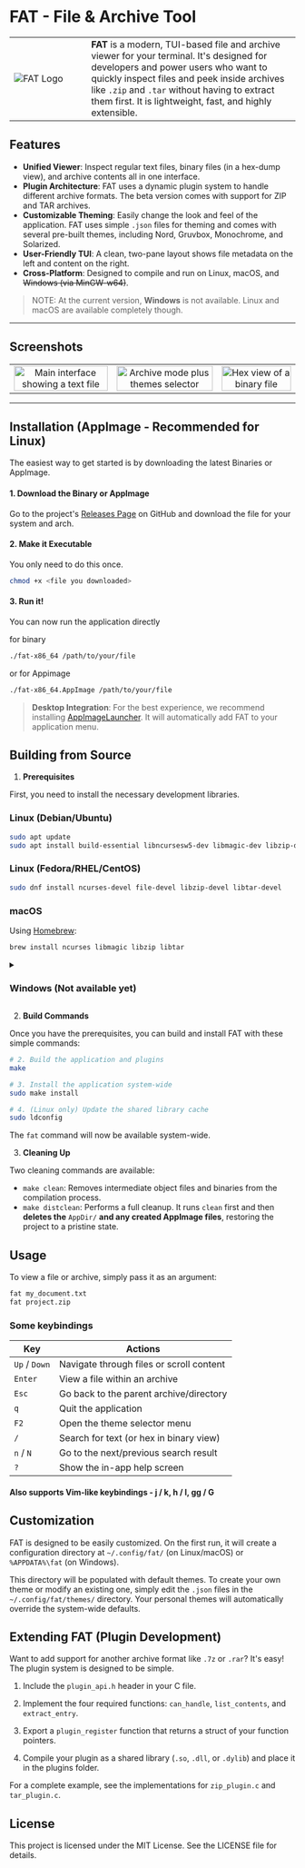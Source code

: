 # FAT - File & Archive Tool

<table>
  <tr>
    <td width="120" valign="middle">
      <img src="./assets/fat-1.svg" alt="FAT Logo"/>
    </td>
    <td valign="middle">
      <strong>FAT</strong> is a modern, TUI-based file and archive viewer for your terminal. It's designed for developers and power users who want to quickly inspect files and peek inside archives like <code>.zip</code> and <code>.tar</code> without having to extract them first. It is lightweight, fast, and highly extensible.
    </td>
  </tr>
</table>

## Features

- **Unified Viewer**: Inspect regular text files, binary files (in a hex-dump view), and archive contents all in one interface.
- **Plugin Architecture**: FAT uses a dynamic plugin system to handle different archive formats. The beta version comes with support for ZIP and TAR archives.
- **Customizable Theming**: Easily change the look and feel of the application. FAT uses simple `.json` files for theming and comes with several pre-built themes, including Nord, Gruvbox, Monochrome, and Solarized.
- **User-Friendly TUI**: A clean, two-pane layout shows file metadata on the left and content on the right.
- **Cross-Platform**: Designed to compile and run on Linux, macOS, and ~~Windows (via MinGW-w64)~~.

> NOTE: At the current version, **Windows** is not available. Linux and macOS are available completely though.

---

## Screenshots

| | | |
| :---: | :---: | :---: |
| <img src="./assets/screenshot-1.png" alt="Main interface showing a text file" width="100%"> | <img src="./assets/screenshot-2.png" alt="Archive mode plus themes selector" width="100%"> | <img src="./assets/screenshot-3.png" alt="Hex view of a binary file" width="100%"> |

---

## Installation (AppImage - Recommended for Linux)

The easiest way to get started is by downloading the latest Binaries or AppImage.

#### 1. Download the Binary or AppImage
  Go to the project's [Releases Page](https://github.com/Zuhaitz-dev/fat/releases/) on GitHub and download the file for your system and arch.

#### 2. Make it Executable
  You only need to do this once.

```bash
chmod +x <file you downloaded>
```

#### 3. Run it!
  You can now run the application directly

for binary
```bash
./fat-x86_64 /path/to/your/file
```
or for Appimage
```bash
./fat-x86_64.AppImage /path/to/your/file
```

> **Desktop Integration**: For the best experience, we recommend installing [AppImageLauncher](https://github.com/TheAssassin/AppImageLauncher/releases). It will automatically add FAT to your application menu.

## Building from Source

1. **Prerequisites**

First, you need to install the necessary development libraries.

### Linux (Debian/Ubuntu)

```bash
sudo apt update
sudo apt install build-essential libncursesw5-dev libmagic-dev libzip-dev libtar-dev
```

### Linux (Fedora/RHEL/CentOS)

```bash
sudo dnf install ncurses-devel file-devel libzip-devel libtar-devel
```

### macOS

Using [Homebrew](https://brew.sh/):

```bash
brew install ncurses libmagic libzip libtar
```

<details>
<summary><h3>Windows (Not available yet)</h3></summary>

The recommended way is to use MSYS2 with the MinGW-w64 toolchain.

- [Install MSYS2](https://www.msys2.org/).
- From the MSYS2 MinGW 64-bit terminal, install the toolchain and libraries:

```bash
pacman -S mingw-w64-x86_64-toolchain mingw-w64-x86_64-ncurses mingw-w64-x86_64-file mingw-w64-x86_64-libzip mingw-w64-x86_64-libtar
```
</details>

2. **Build Commands**

Once you have the prerequisites, you can build and install FAT with these simple commands:

```bash
# 2. Build the application and plugins
make

# 3. Install the application system-wide
sudo make install

# 4. (Linux only) Update the shared library cache
sudo ldconfig
```

The `fat` command will now be available system-wide.

3. **Cleaning Up**

Two cleaning commands are available:

- `make clean`: Removes intermediate object files and binaries from the compilation process.
- `make distclean`: Performs a full cleanup. It runs `clean` first and then **deletes the** `AppDir/` **and any created AppImage files**, restoring the project to a pristine state.

## Usage

To view a file or archive, simply pass it as an argument:

```bash
fat my_document.txt
fat project.zip
```

### Some keybindings

| Key           | Actions                                   | 
| ------------- | ----------------------------------------- |
| `Up` / `Down` | Navigate through files or scroll content  |
| `Enter`       | View a file within an archive             |
| `Esc`         | Go back to the parent archive/directory   |
| `q`           | Quit the application                      |
| `F2`          | Open the theme selector menu              |
| `/`           | Search for text (or hex in binary view)   |
| `n` / `N`     | Go to the next/previous search result     |
| `?`           | Show the in-app help screen               |

#### Also supports Vim-like keybindings - j / k, h / l, gg / G

## Customization

FAT is designed to be easily customized. On the first run, it will create a configuration directory at `~/.config/fat/` (on Linux/macOS) or `%APPDATA%\fat` (on Windows).

This directory will be populated with default themes. To create your own theme or modify an existing one, simply edit the `.json` files in the `~/.config/fat/themes/` directory. Your personal themes will automatically override the system-wide defaults.

## Extending FAT (Plugin Development)

Want to add support for another archive format like `.7z` or `.rar`? It's easy! The plugin system is designed to be simple.

1. Include the `plugin_api.h` header in your C file.

2. Implement the four required functions: `can_handle`, `list_contents`, and `extract_entry`.

3. Export a `plugin_register` function that returns a struct of your function pointers.

4. Compile your plugin as a shared library (`.so`, `.dll`, or `.dylib`) and place it in the plugins folder.

For a complete example, see the implementations for `zip_plugin.c` and `tar_plugin.c`.

<!-- It is recommended to move the "Customization" and "Extending FAT" sections to a separate `DEVELOPMENT.md` file in a `docs/` folder to keep the main README focused on users. -->

## License

This project is licensed under the MIT License. See the LICENSE file for details.
